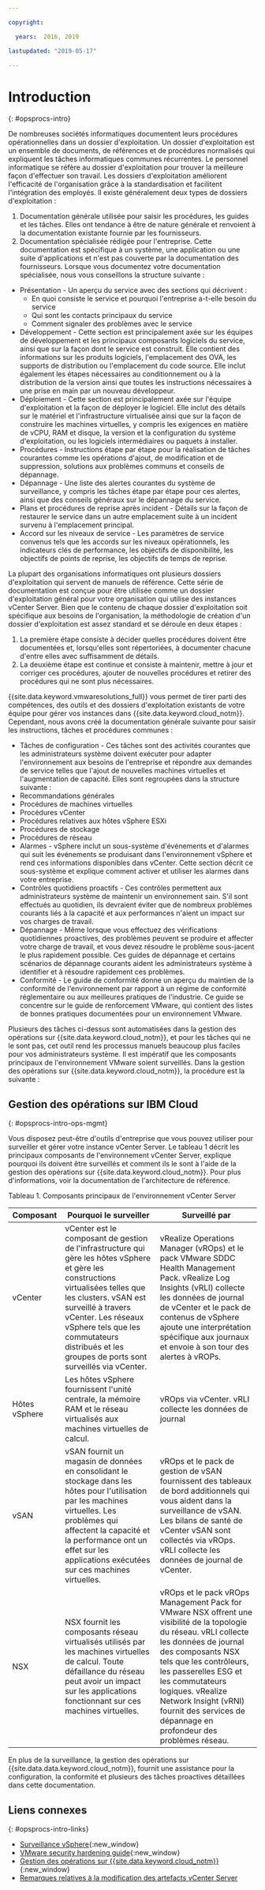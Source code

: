 ```yaml
---

copyright:

  years:  2016, 2019

lastupdated: "2019-05-17"

---
```


# Introduction
{: #opsprocs-intro}

De nombreuses sociétés informatiques documentent leurs procédures opérationnelles dans un dossier d'exploitation. Un dossier d'exploitation est un ensemble de documents, de références et de procédures normalisés qui expliquent les tâches informatiques communes récurrentes. Le personnel informatique se réfère au dossier d'exploitation pour trouver la meilleure façon d'effectuer son travail. Les dossiers d'exploitation améliorent l'efficacité de l'organisation grâce à la standardisation et facilitent l'intégration des employés. Il existe généralement deux types de dossiers d'exploitation :

1. Documentation générale utilisée pour saisir les procédures, les guides et les tâches. Elles ont tendance à être de nature générale et renvoient à la documentation existante fournie par les fournisseurs.
2. Documentation spécialisée rédigée pour l'entreprise. Cette documentation est spécifique à un système, une application ou une suite d'applications et n'est pas couverte par la documentation des fournisseurs. Lorsque vous documentez votre documentation spécialisée, nous vous conseillons la structure suivante :

 * Présentation - Un aperçu du service avec des sections qui décrivent :
    * En quoi consiste le service et pourquoi l'entreprise a-t-elle besoin du service
    * Qui sont les contacts principaux du service 
    * Comment signaler des problèmes avec le service
 * Développement - Cette section est principalement axée sur les équipes de développement et les principaux composants logiciels du service, ainsi que sur la façon dont le service est construit. Elle contient des informations sur les produits logiciels, l'emplacement des OVA, les supports de distribution ou l'emplacement du code source. Elle inclut également les étapes nécessaires au conditionnement ou à la distribution de la version ainsi que toutes les instructions nécessaires à une prise en main par un nouveau développeur.
 * Déploiement - Cette section est principalement axée sur l'équipe d'exploitation et la façon de déployer le logiciel. Elle inclut des détails sur le matériel et l'infrastructure virtualisée ainsi que sur la façon de construire les machines virtuelles, y compris les exigences en matière de vCPU, RAM et disque, la version et la configuration du système d'exploitation, ou les logiciels intermédiaires ou paquets à installer.
 * Procédures - Instructions étape par étape pour la réalisation de tâches courantes comme les opérations d'ajout, de modification et de suppression, solutions aux problèmes communs et conseils de dépannage.
 * Dépannage - Une liste des alertes courantes du système de surveillance, y compris les tâches étape par étape pour ces alertes, ainsi que des conseils généraux sur le dépannage du service.
 * Plans et procédures de reprise après incident - Détails sur la façon de restaurer le service dans un autre emplacement suite à un incident survenu à l'emplacement principal.
 * Accord sur les niveaux de service - Les paramètres de service convenus tels que les accords sur les niveaux opérationnels, les indicateurs clés de performance, les objectifs de disponibilité, les objectifs de points de reprise, les objectifs de temps de reprise.

La plupart des organisations informatiques ont plusieurs dossiers d'exploitation qui servent de manuels de référence. Cette série de documentation est conçue pour être utilisée comme un dossier d'exploitation général pour votre organisation qui utilise des instances vCenter Server. Bien que le contenu de chaque dossier d'exploitation soit spécifique aux besoins de l'organisation, la méthodologie de création d'un dossier d'exploitation est assez standard et se déroule en deux étapes :

1. La première étape consiste à décider quelles procédures doivent être documentées et, lorsqu'elles sont répertoriées, à documenter chacune d'entre elles avec suffisamment de détails.
2. La deuxième étape est continue et consiste à maintenir, mettre à jour et corriger ces procédures, ajouter de nouvelles procédures et retirer des procédures qui ne sont plus nécessaires.

{{site.data.keyword.vmwaresolutions_full}} vous permet de tirer parti des compétences, des outils et des dossiers d'exploitation existants de votre équipe pour gérer vos instances dans {{site.data.keyword.cloud_notm}}. Cependant, nous avons créé la documentation générale suivante pour saisir les instructions, tâches et procédures communes :

* Tâches de configuration - Ces tâches sont des activités courantes que les administrateurs système doivent exécuter pour adapter l'environnement aux besoins de l'entreprise et répondre aux demandes de service telles que l'ajout de nouvelles machines virtuelles et l'augmentation de capacité. Elles sont regroupées dans la structure suivante :
 * Recommandations générales
 * Procédures de machines virtuelles
 * Procédures vCenter
 * Procédures relatives aux hôtes vSphere ESXi
 * Procédures de stockage
 * Procédures de réseau
* Alarmes - vSphere inclut un sous-système d'événements et d'alarmes qui suit les événements se produisant dans l'environnement vSphere et rend ces informations disponibles dans vCenter. Cette section décrit ce sous-système et explique comment activer et utiliser les alarmes dans votre entreprise.
* Contrôles quotidiens proactifs - Ces contrôles permettent aux administrateurs système de maintenir un environnement sain. S'il sont effectués au quotidien, ils devraient éviter que de nombreux problèmes courants liés à la capacité et aux performances n'aient un impact sur vos charges de travail.
* Dépannage - Même lorsque vous effectuez des vérifications quotidiennes proactives, des problèmes peuvent se produire et affecter votre charge de travail, et vous devez résoudre le problème sous-jacent le plus rapidement possible. Ces guides de dépannage et certains scénarios de dépannage courants aident les administrateurs système à identifier et à résoudre rapidement ces problèmes.
* Conformité - Le guide de conformité donne un aperçu du maintien de la conformité de l'environnement par rapport à un régime de conformité réglementaire ou aux meilleures pratiques de l'industrie. Ce guide se concentre sur le guide de renforcement VMware, qui contient des listes de bonnes pratiques documentées pour un environnement VMware.

Plusieurs des tâches ci-dessus sont automatisées dans la gestion des opérations sur {{site.data.keyword.cloud_notm}}, et pour les tâches qui ne le sont pas, cet outil rend les processus manuels beaucoup plus faciles pour vos administrateurs système. Il est impératif que les composants principaux de l'environnement VMware soient surveillés. Dans la gestion des opérations sur {{site.data.keyword.cloud_notm}}, la procédure est la suivante :

## Gestion des opérations sur IBM Cloud
{: #opsprocs-intro-ops-mgmt}

Vous disposez peut-être d'outils d'entreprise que vous pouvez utiliser pour surveiller et gérer votre instance vCenter Server. Le tableau 1 décrit les principaux composants de l'environnement vCenter Server, explique pourquoi ils doivent être surveillés et comment ils le sont à l'aide de la gestion des opérations sur {{site.data.keyword.cloud_notm}}. Pour plus d'informations, voir la documentation de l'architecture de référence.

Tableau 1. Composants principaux de l'environnement vCenter Server

| Composant | Pourquoi le surveiller | Surveillé par  |
|---|---|---|
| vCenter | vCenter est le composant de gestion de l'infrastructure qui gère les hôtes vSphere et gère les constructions virtualisées telles que les clusters. vSAN est surveillé à travers vCenter. Les réseaux vSphere tels que les commutateurs distribués et les groupes de ports sont surveillés via vCenter. | vRealize Operations Manager (vROps) et le pack VMware SDDC Health Management Pack. vRealize Log Insights (vRLI) collecte les données de journal de vCenter et le pack de contenus de vSphere ajoute une interprétation spécifique aux journaux et envoie à son tour des alertes à vROPs. |
| Hôtes vSphere | Les hôtes vSphere fournissent l'unité centrale, la mémoire RAM et le réseau virtualisés aux machines virtuelles de calcul. | vROps via vCenter. vRLI collecte les données de journal |
| vSAN | vSAN fournit un magasin de données en consolidant le stockage dans les hôtes pour l'utilisation par les machines virtuelles. Les problèmes qui affectent la capacité et la performance ont un effet sur les applications exécutées sur ces machines virtuelles. |vROps et le pack de gestion de vSAN fournissent des tableaux de bord additionnels qui vous aident dans la surveillance de vSAN. Les bilans de santé de vCenter vSAN sont collectés via vROps. vRLI collecte les données de journal de vCenter. |
| NSX | NSX fournit les composants réseau virtualisés utilisés par les machines virtuelles de calcul. Toute défaillance du réseau peut avoir un impact sur les applications fonctionnant sur ces machines virtuelles. | vROps et le pack vROps Management Pack for VMware NSX offrent une visibilité de la topologie du réseau. vRLI collecte les données de journal des composants NSX tels que les contrôleurs, les passerelles ESG et les commutateurs logiques. vRealize Network Insight (vRNI) fournit des services de dépannage en profondeur des problèmes réseau. |

En plus de la surveillance, la gestion des opérations sur {{site.data.data.keyword.cloud_notm}}, fournit une assistance pour la configuration, la conformité et plusieurs des tâches proactives détaillées dans cette documentation.


## Liens connexes
{: #opsprocs-intro-links}

* [Surveillance vSphere](https://docs.vmware.com/en/VMware-vSphere/6.7/com.vmware.vsphere.monitoring.doc/GUID-A8B06BE0-E5FC-435C-B12F-A31618B21E2C.html){:new_window}
* [VMware security hardening guide](https://www.vmware.com/uk/security/hardening-guides.html){:new_window}
* [Gestion des opérations sur {{site.data.keyword.cloud_notm}}](/docs/services/vmwaresolutions/services?topic=vmware-solutions-opsmgmt-intro){:new_window}
* [Remarques relatives à la modification des artefacts vCenter Server](/docs/services/vmwaresolutions?topic=vmware-solutions-vcenter_chg_impact#vcenter_chg_impact)
